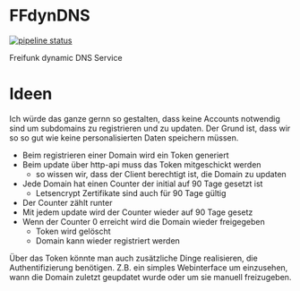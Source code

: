# FFdynDNS
[![pipeline status](https://git.chaotikum.org/paul/ffdyndns/badges/master/pipeline.svg)](https://git.chaotikum.org/paul/ffddns/-/commits/master)

Freifunk dynamic DNS Service

# Ideen

Ich würde das ganze gernn so gestalten, dass keine Accounts notwendig sind um subdomains
zu registrieren und zu updaten. Der Grund ist, dass wir so so gut wie keine personalisierten
Daten speichern müssen.



- Beim registrieren einer Domain wird ein Token generiert
- Beim update über http-api muss das Token mitgeschickt werden
	- so wissen wir, dass der Client berechtigt ist, die Domain zu updaten
- Jede Domain hat einen Counter der initial auf 90 Tage gesetzt ist
	- Letsencrypt Zertifikate sind auch für 90 Tage gültig
- Der Counter zählt runter
- Mit jedem update wird der Counter wieder auf 90 Tage gesetz
- Wenn der Counter 0 erreicht wird die Domain wieder freigegeben
	- Token wird gelöscht
	- Domain kann wieder registriert werden

Über das Token könnte man auch zusätzliche Dinge realisieren, die Authentifizierung benötigen.
Z.B. ein simples Webinterface um einzusehen, wann die Domain zuletzt geupdatet wurde oder um sie
manuell freizugeben.
